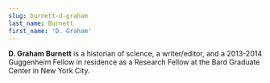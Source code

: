 ```yaml
---
slug: burnett-d-graham
last_name: Burnett
first_name: 'D. Graham'
---
```

**D. Graham Burnett** is a historian of science, a writer/editor, and a 2013-2014 Guggenheim Fellow in residence as a Research Fellow at the Bard Graduate Center in New York City.